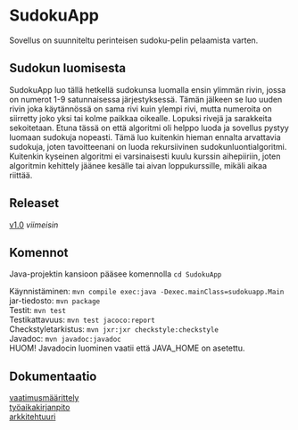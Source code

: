 # SudokuApp

Sovellus on suunniteltu perinteisen sudoku-pelin pelaamista varten.

## Sudokun luomisesta

SudokuApp luo tällä hetkellä sudokunsa luomalla ensin ylimmän rivin, jossa on numerot 1-9 satunnaisessa järjestyksessä. Tämän jälkeen se luo uuden rivin joka käytännössä on sama rivi kuin ylempi rivi, mutta numeroita on siirretty joko yksi tai kolme paikkaa oikealle. Lopuksi rivejä ja sarakkeita sekoitetaan. Etuna tässä on että algoritmi oli helppo luoda ja sovellus pystyy luomaan sudokuja nopeasti. Tämä luo kuitenkin hieman ennalta arvattavia sudokuja, joten tavoitteenani on luoda rekursiivinen sudokunluontialgoritmi. Kuitenkin kyseinen algoritmi ei varsinaisesti kuulu kurssin aihepiiriin, joten algoritmin kehittely jäänee kesälle tai aivan loppukurssille, mikäli aikaa riittää.

## Releaset

[v1.0](https://github.com/osekeranen/ot-harjoitustyo/releases/tag/v1.0) *viimeisin*

## Komennot

Java-projektin kansioon pääsee komennolla `cd SudokuApp`

Käynnistäminen: `mvn compile exec:java -Dexec.mainClass=sudokuapp.Main`  
jar-tiedosto: `mvn package`  
Testit: `mvn test`  
Testikattavuus: `mvn test jacoco:report`  
Checkstyletarkistus: `mvn jxr:jxr checkstyle:checkstyle`  
Javadoc: `mvn javadoc:javadoc`  
HUOM! Javadocin luominen vaatii että JAVA_HOME on asetettu.  

## Dokumentaatio

[vaatimusmäärittely](https://github.com/osekeranen/ot-harjoitustyo/blob/master/dokumentointi/vaatimusmaarittely.md)  
[työaikakirjanpito](https://github.com/osekeranen/ot-harjoitustyo/blob/master/dokumentointi/tyoaikakirjanpito.md)  
[arkkitehtuuri](https://github.com/osekeranen/ot-harjoitustyo/blob/master/dokumentointi/arkkitehtuuri.md)
